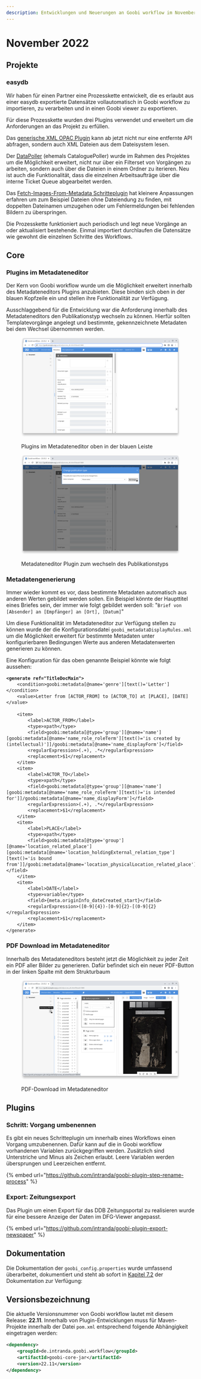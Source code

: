 ```yaml
---
description: Entwicklungen und Neuerungen an Goobi workflow im November 2022
---
```


# November 2022

## Projekte

### easydb

Wir haben für einen Partner eine Prozesskette entwickelt, die es erlaubt aus einer easydb exportierte Datensätze vollautomatisch in Goobi workflow zu importieren, zu verarbeiten und in einen Goobi viewer zu exportieren.

Für diese Prozesskette wurden drei Plugins verwendet und erweitert um die Anforderungen an das Projekt zu erfüllen.

Das [generische XML OPAC Plugin](https://github.com/intranda/goobi-plugin-opac-generic-xml) kann ab jetzt nicht nur eine entfernte API abfragen, sondern auch XML Dateien aus dem Dateisystem lesen.

Der [DataPoller](https://github.com/intranda/goobi-plugin-administration-catalogue-poller) (ehemals CataloguePoller) wurde im Rahmen des Projektes um die Möglichkeit erweitert, nicht nur über ein Filterset von Vorgängen zu arbeiten, sondern auch über die Dateien in einem Ordner zu iterieren. Neu ist auch die Funktionalität, dass die einzelnen Arbeitsaufträge über die interne Ticket Queue abgearbeitet werden.

Das [Fetch-Images-From-Metadata Schritteplugin](https://github.com/intranda/goobi-plugin-step-fetch-images-from-metadata) hat kleinere Anpassungen erfahren um zum Beispiel Dateien ohne Dateiendung zu finden, mit doppelten Dateinamen umzugehen oder um Fehlermeldungen bei fehlenden Bildern zu überspringen.

Die Prozesskette funktioniert auch periodisch und legt neue Vorgänge an oder aktualisiert bestehende. Einmal importiert durchlaufen die Datensätze wie gewohnt die einzelnen Schritte des Workflows.

## Core

### Plugins im Metadateneditor

Der Kern von Goobi workflow wurde um die Möglichkeit erweitert innerhalb des Metadateneditors Plugins anzubieten. Diese binden sich oben in der blauen Kopfzeile ein und stellen ihre Funktionalität zur Verfügung.

Ausschlaggebend für die Entwicklung war die Anforderung innerhalb des Metadateneditors den Publikationstyp wechseln zu können. Hierfür sollten Templatevorgänge angelegt und bestimmte, gekennzeichnete Metadaten bei dem Wechsel übernommen werden.

<figure><img src="../.gitbook/assets/22.11_EN_metadata-editor-plugins.png" alt=""><figcaption><p>Plugins im Metadateneditor oben in der blauen Leiste</p></figcaption></figure>

<figure><img src="../.gitbook/assets/22.11_EN_metadata-editor-change-publicationtype.png" alt=""><figcaption><p>Metadateneditor Plugin zum wechseln des Publikationstyps</p></figcaption></figure>

### Metadatengenerierung

Immer wieder kommt es vor, dass bestimmte Metadaten automatisch aus anderen Werten gebildet werden sollen. Ein Beispiel könnte der Haupttitel eines Briefes sein, der immer wie folgt gebildet werden soll: "`Brief von [Absender] an [Empfänger] an [Ort], [Datum]`"

Um diese Funktionalität im Metadateneditor zur Verfügung stellen zu können wurde der die Konfigurationsdatei `goobi_metadataDisplayRules.xml` um die Möglichkeit erweitert für bestimmte Metadaten unter konfigurierbaren Bedingungen Werte aus anderen Metadatenwerten generieren zu können.&#x20;

Eine Konfiguration für das oben genannte Beispiel könnte wie folgt aussehen:

<pre class="language-xml"><code class="lang-xml"><strong>&#x3C;generate ref="TitleDocMain">
</strong>    &#x3C;condition>goobi:metadata[@name='genre'][text()='Letter']&#x3C;/condition>
    &#x3C;value>Letter from [ACTOR_FROM] to [ACTOR_TO] at [PLACE], [DATE]&#x3C;/value>

    &#x3C;item>
        &#x3C;label>ACTOR_FROM&#x3C;/label>
        &#x3C;type>xpath&#x3C;/type>
        &#x3C;field>goobi:metadata[@type='group'][@name='name'][goobi:metadata[@name='name_role_roleTerm'][text()='is created by (intellectual)']]/goobi:metadata[@name='name_displayForm']&#x3C;/field>
        &#x3C;regularExpression>(.+), .*&#x3C;/regularExpression>
        &#x3C;replacement>$1&#x3C;/replacement>
    &#x3C;/item>
    &#x3C;item>
        &#x3C;label>ACTOR_TO&#x3C;/label>
        &#x3C;type>xpath&#x3C;/type>
        &#x3C;field>goobi:metadata[@type='group'][@name='name'][goobi:metadata[@name='name_role_roleTerm'][text()='is intended for']]/goobi:metadata[@name='name_displayForm']&#x3C;/field>
        &#x3C;regularExpression>(.+), .*&#x3C;/regularExpression>
        &#x3C;replacement>$1&#x3C;/replacement>
    &#x3C;/item>
    &#x3C;item>
        &#x3C;label>PLACE&#x3C;/label>
        &#x3C;type>xpath&#x3C;/type>
        &#x3C;field>goobi:metadata[@type='group'][@name='location_related_place'][goobi:metadata[@name='location_holdingExternal_relation_type'][text()='is bound from']]/goobi:metadata[@name='location_physicalLocation_related_place']&#x3C;/field>
    &#x3C;/item>
    &#x3C;item>
        &#x3C;label>DATE&#x3C;/label>
        &#x3C;type>variable&#x3C;/type>
        &#x3C;field>{meta.originInfo_dateCreated_start}&#x3C;/field>
        &#x3C;regularExpression>([0-9]{4})-[0-9]{2}-[(0-9]{2}&#x3C;/regularExpression>
        &#x3C;replacement>$1&#x3C;/replacement>
    &#x3C;/item>
&#x3C;/generate>
</code></pre>

### PDF Download im Metadateneditor

Innerhalb des Metadateneditors besteht jetzt die Möglichkeit zu jeder Zeit ein PDF aller Bilder zu generieren. Dafür befindet sich ein neuer PDF-Button in der linken Spalte mit dem Strukturbaum

<figure><img src="../.gitbook/assets/22.11_EN_metadata.-editor-pdf-download.png" alt=""><figcaption><p>PDF-Download im Metadateneditor</p></figcaption></figure>

## Plugins

### Schritt: Vorgang umbenennen

Es gibt ein neues Schritteplugin um innerhalb eines Workflows einen Vorgang umzubenennen. Dafür kann auf die in Goobi workflow vorhandenen Variablen zurückgegriffen werden. Zusätzlich sind Unterstriche und Minus als Zeichen erlaubt. Leere Variablen werden übersprungen und Leerzeichen entfernt.

{% embed url="https://github.com/intranda/goobi-plugin-step-rename-process" %}

### Export: Zeitungsexport

Das Plugin um einen Export für das DDB Zeitungsportal zu realisieren wurde für eine bessere Anzeige der Daten im DFG-Viewer angepasst.

{% embed url="https://github.com/intranda/goobi-plugin-export-newspaper" %}

## Dokumentation

Die Dokumentation der `goobi_config.properties` wurde umfassend überarbeitet, dokumentiert und steht ab sofort in [Kapitel 7.2](https://docs.goobi.io/goobi-workflow-de/admin/7/7.2) der Dokumentation zur Verfügung:

## Versionsbezeichnung

Die aktuelle Versionsnummer von Goobi workflow lautet mit diesem Release: **22.11**. Innerhalb von Plugin-Entwicklungen muss für Maven-Projekte innerhalb der Datei `pom.xml` entsprechend folgende Abhängigkeit eingetragen werden:&#x20;

```xml
<dependency>
    <groupId>de.intranda.goobi.workflow</groupId>
    <artifactId>goobi-core-jar</artifactId>
    <version>22.11</version>
</dependency>
```
